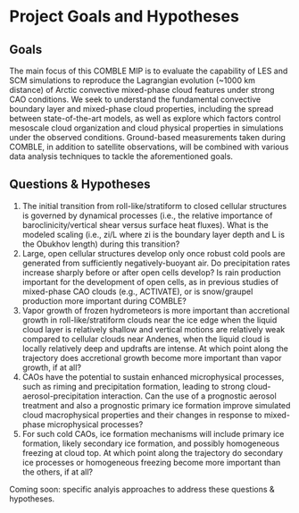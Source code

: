 # Project Goals and Hypotheses

## Goals
The main focus of this COMBLE MIP is to evaluate the capability of LES and SCM simulations to reproduce the Lagrangian evolution (~1000 km distance) of Arctic convective mixed-phase cloud features under strong CAO conditions. We seek to understand the fundamental convective boundary layer and mixed-phase cloud properties, including the spread between state-of-the-art models, as well as explore which factors control mesoscale cloud organization and cloud physical properties in simulations under the observed conditions. Ground-based measurements taken during COMBLE, in addition to satellite observations, will be combined with various data analysis techniques to tackle the aforementioned goals.

## Questions & Hypotheses
1. The initial transition from roll-like/stratiform to closed cellular structures is governed by dynamical processes (i.e., the relative importance of baroclinicity/vertical shear versus surface heat fluxes). What is the modeled scaling (i.e., zi/L where zi is the boundary layer depth and L is the Obukhov length) during this transition?
2. Large, open cellular structures develop only once robust cold pools are generated from sufficiently negatively-buoyant air. Do precipitation rates increase sharply before or after open cells develop? Is rain production important for the development of open cells, as in previous studies of mixed-phase CAO clouds (e.g., ACTIVATE), or is snow/graupel production more important during COMBLE?
3. Vapor growth of frozen hydrometeors is more important than accretional growth in roll-like/stratiform clouds near the ice edge when the liquid cloud layer is relatively shallow and vertical motions are relatively weak compared to cellular clouds near Andenes, when the liquid cloud is locally relatively deep and updrafts are intense. At which point along the trajectory does accretional growth become more important than vapor growth, if at all?
4. CAOs have the potential to sustain enhanced microphysical processes, such as riming and precipitation formation, leading to strong cloud-aerosol-precipitation interaction. Can the use of a prognostic aerosol treatment and also a prognostic primary ice formation improve simulated cloud macrophysical properties and their changes in response to mixed-phase microphysical processes?
5. For such cold CAOs, ice formation mechanisms will include primary ice formation, likely secondary ice formation, and possibly homogeneous freezing at cloud top. At which point along the trajectory do secondary ice processes or homogeneous freezing become more important than the others, if at all?

Coming soon: specific analyis approaches to address these questions & hypotheses.
